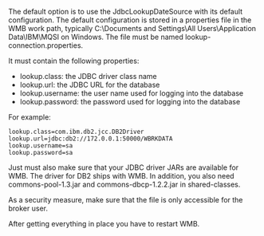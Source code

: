 The default option is to use the JdbcLookupDateSource with its default configuration. The default configuration is stored in a properties file in the WMB work path, typically  C:\Documents and Settings\All Users\Application Data\IBM\MQSI on Windows. The file must be named lookup-connection.properties.

It must contain the following properties:

  * lookup.class: the JDBC driver class name
  * lookup.url: the JDBC URL for the database
  * lookup.username: the user name used for logging into the database
  * lookup.password:  the password used for logging into the database

For example:
```
lookup.class=com.ibm.db2.jcc.DB2Driver
lookup.url=jdbc:db2://172.0.0.1:50000/WBRKDATA
lookup.username=sa
lookup.password=sa
```

Just must also make sure that your JDBC driver JARs are available for WMB. The driver for DB2 ships with WMB. In addition, you also need commons-pool-1.3.jar and commons-dbcp-1.2.2.jar in shared-classes.

As a security measure, make sure that the file is only accessible for the broker user.

After getting everything in place you have to restart WMB.
